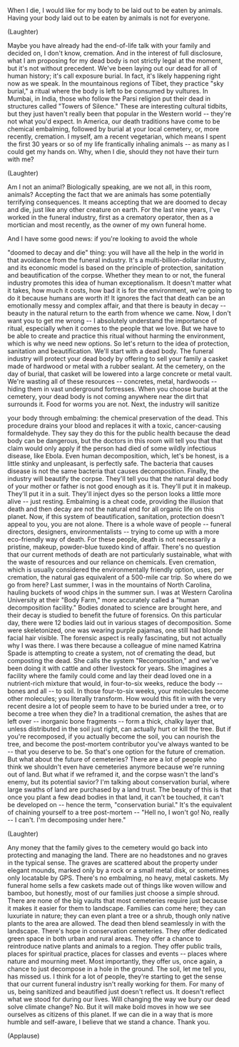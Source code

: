 
When I die,
I would like for my body
to be laid out to be eaten by animals.
Having your body laid out to be eaten
by animals is not for everyone.

(Laughter)

Maybe you have already had
the end-of-life talk with your family
and decided on,
I don&#39;t know, cremation.
And in the interest of full disclosure,
what I am proposing for my dead body
is not strictly legal at the moment,
but it&#39;s not without precedent.
We&#39;ve been laying out our dead
for all of human history;
it&#39;s call exposure burial.
In fact, it&#39;s likely happening
right now as we speak.
In the mountainous regions of Tibet,
they practice &quot;sky burial,&quot;
a ritual where the body is left
to be consumed by vultures.
In Mumbai, in India,
those who follow the Parsi religion
put their dead in structures
called &quot;Towers of Silence.&quot;
These are interesting cultural tidbits,
but they just haven&#39;t really been
that popular in the Western world --
they&#39;re not what you&#39;d expect.
In America, our death traditions
have come to be chemical embalming,
followed by burial at your local cemetery,
or, more recently, cremation.
I myself, am a recent vegetarian,
which means I spent the first
30 years or so of my life
frantically inhaling animals --
as many as I could get my hands on.
Why, when I die, should they not
have their turn with me?

(Laughter)

Am I not an animal?
Biologically speaking,
are we not all, in this room, animals?
Accepting the fact that we are animals
has some potentially
terrifying consequences.
It means accepting
that we are doomed to decay and die,
just like any other creature on earth.
For the last nine years,
I&#39;ve worked in the funeral industry,
first as a crematory operator,
then as a mortician
and most recently, as the owner
of my own funeral home.

And I have some good news:
if you&#39;re looking to avoid the whole

&quot;doomed to decay and die&quot; thing:
you will have all the help
in the world in that avoidance
from the funeral industry.
It&#39;s a multi-billion-dollar industry,
and its economic model
is based on the principle
of protection, sanitation
and beautification of the corpse.
Whether they mean to or not,
the funeral industry promotes
this idea of human exceptionalism.
It doesn&#39;t matter what it takes,
how much it costs,
how bad it is for the environment,
we&#39;re going to do it
because humans are worth it!
It ignores the fact
that death can be an emotionally messy
and complex affair,
and that there is beauty in decay --
beauty in the natural return
to the earth from whence we came.
Now, I don&#39;t want you to get me wrong --
I absolutely understand
the importance of ritual,
especially when it comes
to the people that we love.
But we have to be able
to create and practice this ritual
without harming the environment,
which is why we need new options.
So let&#39;s return to the idea of protection,
sanitation and beautification.
We&#39;ll start with a dead body.
The funeral industry
will protect your dead body
by offering to sell your family a casket
made of hardwood or metal
with a rubber sealant.
At the cemetery, on the day of burial,
that casket will be lowered
into a large concrete or metal vault.
We&#39;re wasting all of these resources --
concretes, metal, hardwoods --
hiding them in vast
underground fortresses.
When you choose burial at the cemetery,
your dead body is not coming anywhere
near the dirt that surrounds it.
Food for worms
you are not.
Next, the industry will sanitize

your body through embalming:
the chemical preservation of the dead.
This procedure drains your blood
and replaces it with a toxic,
cancer-causing formaldehyde.
They say they do this
for the public health
because the dead body can be dangerous,
but the doctors in this room will tell you
that that claim would only apply
if the person had died of some wildly
infectious disease, like Ebola.
Even human decomposition,
which, let&#39;s be honest,
is a little stinky and unpleasant,
is perfectly safe.
The bacteria that causes disease
is not the same bacteria
that causes decomposition.
Finally, the industry
will beautify the corpse.
They&#39;ll tell you that the natural
dead body of your mother or father
is not good enough as it is.
They&#39;ll put it in makeup.
They&#39;ll put it in a suit.
They&#39;ll inject dyes so the person
looks a little more alive --
just resting.
Embalming is a cheat code,
providing the illusion that death
and then decay are not the natural end
for all organic life on this planet.
Now, if this system of beautification,
sanitation, protection
doesn&#39;t appeal to you,
you are not alone.
There is a whole wave of people --
funeral directors, designers,
environmentalists --
trying to come up with a more
eco-friendly way of death.
For these people, death is not necessarily
a pristine, makeup,
powder-blue tuxedo kind of affair.
There&#39;s no question
that our current methods of death
are not particularly sustainable,
what with the waste of resources
and our reliance on chemicals.
Even cremation,
which is usually considered
the environmentally friendly option,
uses, per cremation,
the natural gas equivalent
of a 500-mile car trip.
So where do we go from here?
Last summer, I was in the mountains
of North Carolina,
hauling buckets of wood chips
in the summer sun.
I was at Western Carolina University
at their &quot;Body Farm,&quot;
more accurately called
a &quot;human decomposition facility.&quot;
Bodies donated to science
are brought here,
and their decay is studied
to benefit the future of forensics.
On this particular day,
there were 12 bodies laid out
in various stages of decomposition.
Some were skeletonized,
one was wearing purple pajamas,
one still had blonde facial hair visible.
The forensic aspect is really fascinating,
but not actually why I was there.
I was there because a colleague of mine
named Katrina Spade
is attempting to create a system,
not of cremating the dead,
but composting the dead.
She calls the system &quot;Recomposition,&quot;
and we&#39;ve been doing it with cattle
and other livestock for years.
She imagines a facility
where the family could come
and lay their dead loved one
in a nutrient-rich mixture that would,
in four-to-six weeks,
reduce the body -- bones
and all -- to soil.
In those four-to-six weeks,
your molecules become other molecules;
you literally transform.
How would this fit in
with the very recent desire
a lot of people seem to have
to be buried under a tree,
or to become a tree when they die?
In a traditional cremation,
the ashes that are left over --
inorganic bone fragments --
form a thick, chalky layer
that, unless distributed
in the soil just right,
can actually hurt or kill the tree.
But if you&#39;re recomposed,
if you actually become the soil,
you can nourish the tree,
and become the post-mortem contributor
you&#39;ve always wanted to be --
that you deserve to be.
So that&#39;s one option
for the future of cremation.
But what about the future of cemeteries?
There are a lot of people who think
we shouldn&#39;t even have cemeteries anymore
because we&#39;re running out of land.
But what if we reframed it,
and the corpse wasn&#39;t the land&#39;s enemy,
but its potential savior?
I&#39;m talking about conservation burial,
where large swaths of land
are purchased by a land trust.
The beauty of this is that once you plant
a few dead bodies in that land,
it can&#39;t be touched,
it can&#39;t be developed on --
hence the term, &quot;conservation burial.&quot;
It&#39;s the equivalent of chaining yourself
to a tree post-mortem --
&quot;Hell no, I won&#39;t go!
No, really -- I can&#39;t.
I&#39;m decomposing under here.&quot;

(Laughter)

Any money that the family
gives to the cemetery
would go back into protecting
and managing the land.
There are no headstones
and no graves in the typical sense.
The graves are scattered
about the property
under elegant mounds,
marked only by a rock
or a small metal disk,
or sometimes only locatable by GPS.
There&#39;s no embalming,
no heavy, metal caskets.
My funeral home sells a few caskets
made out of things like
woven willow and bamboo,
but honestly, most of our families
just choose a simple shroud.
There are none of the big vaults
that most cemeteries require
just because it makes it easier
for them to landscape.
Families can come here;
they can luxuriate in nature;
they can even plant a tree or a shrub,
though only native plants
to the area are allowed.
The dead then blend seamlessly
in with the landscape.
There&#39;s hope in conservation cemeteries.
They offer dedicated green space
in both urban and rural areas.
They offer a chance to reintroduce
native plants and animals to a region.
They offer public trails,
places for spiritual practice,
places for classes and events --
places where nature and mourning meet.
Most importantly,
they offer us, once again,
a chance to just decompose
in a hole in the ground.
The soil,
let me tell you,
has missed us.
I think for a lot of people,
they&#39;re starting to get the sense
that our current funeral industry
isn&#39;t really working for them.
For many of us,
being sanitized and beautified
just doesn&#39;t reflect us.
It doesn&#39;t reflect
what we stood for during our lives.
Will changing the way we bury our dead
solve climate change?
No.
But it will make bold moves
in how we see ourselves
as citizens of this planet.
If we can die in a way
that is more humble and self-aware,
I believe that we stand a chance.
Thank you.

(Applause)

